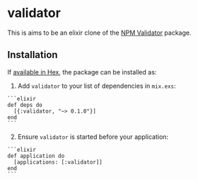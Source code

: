 # validator

This is aims to be an elixir clone of the [NPM Validator](https://github.com/chriso/validator.js) package.

## Installation

If [available in Hex](https://hex.pm/docs/publish), the package can be installed as:

  1. Add `validator` to your list of dependencies in `mix.exs`:

    ```elixir
    def deps do
      [{:validator, "~> 0.1.0"}]
    end
    ```

  2. Ensure `validator` is started before your application:

    ```elixir
    def application do
      [applications: [:validator]]
    end
    ```



